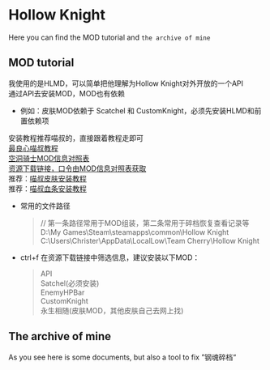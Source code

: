 # Hollow Knight  
Here you can find the MOD tutorial and `the archive of mine`  
## MOD tutorial  
我使用的是HLMD，可以简单把他理解为Hollow Knight对外开放的一个API  
通过API去安装MOD，MOD也有依赖  
- 例如：皮肤MOD依赖于 Scatchel 和 CustomKnight，必须先安装HLMD和前置依赖项  

安装教程推荐喵叔的，直接跟着教程走即可    
[最良心喵叔教程](https://www.wolai.com/5WmsGaS2i4CbiT2hNP5D3x)    
[空洞骑士MOD信息对照表](https://docs.qq.com/sheet/DSm90dmtWUUhhUmpP?tab=sfikbp)  
[资源下载链接，口令由MOD信息对照表获取](https://hkmd.clazex.net/)  
推荐：[喵叔皮肤安装教程](https://www.wolai.com/r3Ui6uHzzYnnDaKD9KbxdZ)  
推荐：[喵叔血条安装教程](https://www.wolai.com/8uSvuVaTWYyWvcrGbtPZk4)  
- 常用的文件路径  
  > // 第一条路径常用于MOD组装，第二条常用于碎档恢复查看记录等  
  D:\My Games\Steam\steamapps\common\Hollow Knight  
  C:\Users\Christer\AppData\LocalLow\Team Cherry\Hollow Knight  
- ctrl+f 在资源下载链接中筛选信息，建议安装以下MOD：  
    > API  
    Satchel(必须安装)  
    EnemyHPBar  
    CustomKnight  
    永生相随(皮肤MOD，其他皮肤自己去网上找)  
    
## The archive of mine  
As you see here is some documents, but also a tool to fix ”钢魂碎档“  
